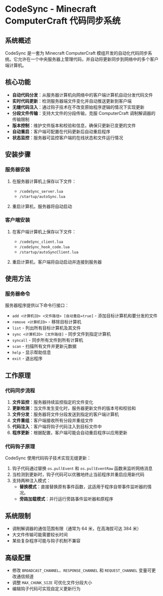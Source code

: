 # CodeSync - Minecraft ComputerCraft 代码同步系统

## 系统概述

CodeSync 是一套为 Minecraft ComputerCraft 模组开发的自动化代码同步系统。它允许在一个中央服务器上管理代码，并自动将更新同步到网络中的多个客户端计算机。

## 核心功能

- **自动代码分发**：从服务器计算机向网络中的客户端计算机自动分发代码文件
- **实时代码更新**：检测服务器端文件变化并自动推送更新到客户端
- **无缝代码注入**：通过钩子技术在不改变原始程序逻辑的情况下实现更新
- **分段文件传输**：支持大文件的分段传输，克服 ComputerCraft 调制解调器的传输限制
- **版本控制**：维护文件版本和校验和信息，确保只更新已变更的文件
- **自动重启**：客户端可配置在代码更新后自动重启程序
- **状态监控**：服务器可监控客户端的在线状态和文件运行情况

## 安装步骤

### 服务器安装

1. 在服务器计算机上保存以下文件：

   - `/codeSync_server.lua`
   - `/startup/autoSync.lua`

2. 重启计算机，服务器将自动启动

### 客户端安装

1. 在客户端计算机上保存以下文件：

   - `/codeSync_client.lua`
   - `/codeSync_hook_code.lua`
   - `/startup/autoSyncClient.lua`

2. 重启计算机，客户端将自动启动并连接到服务器

## 使用方法

### 服务器命令

服务器程序提供以下命令行接口：

- `add <计算机ID> <文件路径> [自动重启=true]` - 添加目标计算机和要分发的文件
- `remove <计算机ID>` - 移除目标计算机
- `list` - 列出所有目标计算机及其文件
- `sync <计算机ID> [文件路径]` - 同步文件到指定计算机
- `syncall` - 同步所有文件到所有计算机
- `scan` - 扫描所有文件并更新元数据
- `help` - 显示帮助信息
- `exit` - 退出程序

## 工作原理

### 代码同步流程

1. **文件监控**：服务器持续监控指定的文件变化
2. **更新检测**：当文件发生变化时，服务器更新文件的版本号和校验和
3. **文件分发**：服务器将文件分段发送到指定的客户端计算机
4. **文件重组**：客户端接收所有分段并重组文件
5. **代码注入**：客户端将钩子代码注入到目标文件中
6. **程序更新**：根据配置，客户端可能会自动重启程序以应用更新

### 代码钩子原理

CodeSync 使用代码钩子技术实现无缝更新：

1. 钩子代码通过替换 `os.pullEvent` 和 `os.pullEventRaw` 函数来监听网络消息
2. 当检测到更新时，钩子代码可以优雅地终止当前程序并重启应用新代码
3. 支持两种注入模式：
   - **替换模式**：直接替换原有事件函数，这适用于程序自带事件监听器的情况。
   - **旁路加载模式**：并行运行旁路事件监听器和原程序

## 系统限制

- 调制解调器的通信范围有限（通常为 64 米，在高海拔可达 384 米）
- 大文件传输可能需要较长时间
- 某些复杂程序可能与钩子机制不兼容

## 高级配置

- 修改 `BROADCAST_CHANNEL`、`RESPONSE_CHANNEL` 和 `REQUEST_CHANNEL` 变量可更改通信频道
- 调整 `MAX_CHUNK_SIZE` 可优化文件分段大小
- 编辑钩子代码可实现自定义更新行为
